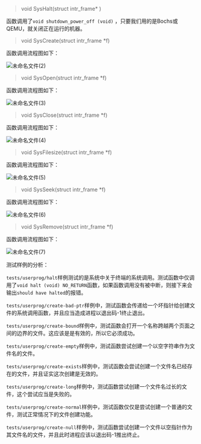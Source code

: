 > void SysHalt(struct intr_frame* )

函数调用了`void shutdown_power_off (void)` ，只要我们用的是Bochs或QEMU，就关闭正在运行的机器。

> void SysCreate(struct intr_frame *f)

函数调用流程图如下：

![未命名文件(2)](C:\Users\24951\Desktop\未命名文件(2).png)

> void SysOpen(struct intr_frame *f)

函数调用流程图如下：

![未命名文件(3)](C:\Users\24951\Desktop\未命名文件(3).png)

> void SysClose(struct intr_frame *f)

函数调用流程图如下：

![未命名文件(4)](C:\Users\24951\Desktop\未命名文件(4).png)

> void SysFilesize(struct intr_frame *f)

函数调用流程图如下：

![未命名文件(5)](C:\Users\24951\Desktop\未命名文件(5).png)

> void SysSeek(struct intr_frame *f)

函数调用流程图如下：

![未命名文件(6)](C:\Users\24951\Desktop\未命名文件(6).png)

> void SysRemove(struct intr_frame *f)

函数调用流程图如下：



![未命名文件(7)](C:\Users\24951\Desktop\未命名文件(7).png)

测试样例的分析：

`tests/userprog/halt`样例测试的是系统中关于终端的系统调用。测试函数中仅调用了`void halt (void) NO_RETURN`函数，如果函数调用没有被中断，则接下来会输出`should have halted`的报错。

`tests/userprog/create-bad-ptr`样例中，测试函数会传递给一个坏指针给创建文件的系统调用函数，并且应当造成进程以退出码-1终止退出。

`tests/userprog/create-bound`样例中，测试函数会打开一个名称跨越两个页面之间的边界的文件。这应该是是有效的，所以它必须成功。

`tests/userprog/create-empty`样例中，测试函数尝试创建一个以空字符串作为文件名的文件。

`tests/userprog/create-exists`样例中，测试函数会尝试创建一个文件名已经存在的文件，并且证实这次创建是无效的。

`tests/userprog/create-long`样例中，测试函数尝试创建一个文件名过长的文件，这个尝试应当是失败的。

`tests/userprog/create-normal`样例中，测试函数仅仅是尝试创建一个普通的文件，测试正常情况下的文件创建功能。

`tests/userprog/create-null`样例中，测试函数尝试创建一个文件以空指针作为其文件名的文件，并且此时进程应该以退出码-1推出终止。